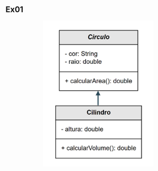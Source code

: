## Ex01

<style>
.centered-image {
  display: block;
  margin: 0 auto;
  width: 300px; 
  height: auto;
}
</style>

<img src="./assets/Diagrama do exercicio.png" alt="Diagrama do exercicio" class="centered-image">